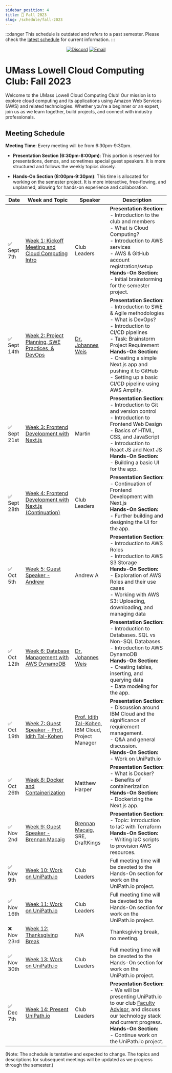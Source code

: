 ```yaml
---
sidebar_position: 4
title: 🍂 Fall 2023
slug: /schedule/fall-2023
---
```


:::danger
This schedule is outdated and refers to a past semester. Please check the [latest schedule](../current-schedule) for current information.
:::

<center>

[![Discord](https://img.shields.io/discord/890983857938116729?logo=discord&logoColor=white&style=for-the-badge)](https://discord.gg/WC2NdqYtDt)
[![Email](https://img.shields.io/badge/Email-cloudcomputingclub%40uml.edu-red.svg?logo=gmail&logoColor=white&style=for-the-badge)](mailto:cloudcomputingclub@uml.edu)

</center>

# UMass Lowell Cloud Computing Club: Fall 2023

Welcome to the UMass Lowell Cloud Computing Club! Our mission is to explore cloud computing and its applications using Amazon Web Services (AWS) and related technologies. Whether you're a beginner or an expert, join us as we learn together, build projects, and connect with industry professionals.

## Meeting Schedule

**Meeting Time**: Every meeting will be from 6:30pm-9:30pm. 

- **Presentation Section (6:30pm-8:00pm)**: This portion is reserved for presentations, demos, and sometimes special guest speakers. It is more structured and follows the weekly topics closely.
  
- **Hands-On Section (8:00pm-9:30pm)**: This time is allocated for working on the semester project. It is more interactive, free-flowing, and unplanned, allowing for hands-on experience and collaboration.

| Date       | Week and Topic                                                      | Speaker | Description                                 |
|------------|---------------------------------------------------------------------|---------|---------------------------------------------|
| ✅ Sept 7th   | [Week 1: Kickoff Meeting and Cloud Computing Intro](https://github.com/UMLCloudComputing)     | Club Leaders     | **Presentation Section:**<br/>- Introduction to the club and members<br/>- What is Cloud Computing?<br/>- Introduction to AWS services<br/>- AWS & GitHub account registration/setup<br/>**Hands-On Section:**<br/>- Initial brainstorming for the semester project. |
| ✅ Sept 14th  | [Week 2: Project Planning, SWE Practices, & DevOps](https://github.com/UMLCloudComputing)     | [Dr. Johannes Weis](https://www.uml.edu/sciences/computer-science/people/weis-johannes.aspx)     | **Presentation Section:**<br/>- Introduction to SWE & Agile methodologies<br/>- What is DevOps?<br/>- Introduction to CI/CD pipelines<br/>- Task: Brainstorm Project Requirement<br/>**Hands-On Section:**<br/>- Creating a simple Next.js app and pushing it to GitHub<br/>- Setting up a basic CI/CD pipeline using AWS Amplify. |
| ✅ Sept 21st  | [Week 3: Frontend Development with Next.js](https://github.com/UMLCloudComputing)             | Martin     | **Presentation Section:**<br/>- Introduction to Git and version control<br/>- Introduction to Frontend Web Design<br/>- Basics of HTML, CSS, and JavaScript<br/>- Introduction to React JS and Next JS<br/>**Hands-On Section:**<br/>- Building a basic UI for the app. |
| ✅ Sept 28th  | [Week 4: Frontend Development with Next.js (Continuation)](https://github.com/UMLCloudComputing) | Club Leaders     | **Presentation Section:**<br/>- Continuation of Frontend Development with Next.js<br/>**Hands-On Section:**<br/>- Further building and designing the UI for the app. |
| ✅ Oct 5th    | [Week 5: Guest Speaker - Andrew](https://github.com/UMLCloudComputing)                         | Andrew A | **Presentation Section:**<br/>- Introduction to AWS Roles<br/>- Introduction to AWS S3 Storage<br/>**Hands-On Section:**<br/>- Exploration of AWS Roles and their use cases<br/> - Working with AWS S3: Uploading, downloading, and managing data |
| ✅ Oct 12th   | [Week 6: Database Management with AWS DynamoDB](https://github.com/UMLCloudComputing)         | [Dr. Johannes Weis](https://www.uml.edu/sciences/computer-science/people/weis-johannes.aspx)     | **Presentation Section:**<br/>- Introduction to Databases. SQL vs Non-SQL Databases.<br/>- Introduction to AWS DynamoDB<br/>**Hands-On Section:**<br/>- Creating tables, inserting, and querying data<br/>- Data modeling for the app. |
| ✅ Oct 19th   | [Week 7: Guest Speaker - Prof. Idith Tal-Kohen](https://github.com/UMLCloudComputing)           | [Prof. Idith Tal-Kohen](https://www.linkedin.com/in/idith), IBM Cloud, Project Manager    | **Presentation Section:**<br/>- Discussion around IBM Cloud and the significance of requirement management.<br/>- Q&A and general discussion.<br/>**Hands-On Section:**<br/>- Work on UniPath.io |
| ✅ Oct 26th   | [Week 8: Docker and Containerization](https://github.com/UMLCloudComputing)                   | Matthew Harper     | **Presentation Section:**<br/>- What is Docker?<br/>- Benefits of containerization<br/>**Hands-On Section:**<br/>- Dockerizing the Next.js app. |
| ✅ Nov 2nd    | [Week 9: Guest Speaker - Brennan Macaig](https://github.com/UMLCloudComputing)                         | [Brennan Macaig](https://www.linkedin.com/in/brennan-macaig), SRE, DraftKings     | **Presentation Section:**<br/>- Topic: Introduction to IaC with Terraform<br/>**Hands-On Section:**<br/>- Writing IaC scripts to provision AWS resources. |
| ✅ Nov 9th    | [Week 10: Work on UniPath.io](https://github.com/UMLCloudComputing)        | Club Leaders     | Full meeting time will be devoted to the Hands-On section for work on the UniPath.io project. |
| ✅ Nov 16th   | [Week 11: Work on UniPath.io](https://github.com/UMLCloudComputing)            | Club Leaders     | Full meeting time will be devoted to the Hands-On section for work on the UniPath.io project. |
| ❌ Nov 23rd   | [Week 12: Thanksgiving Break](https://github.com/UMLCloudComputing)                            | N/A     | Thanksgiving break, no meeting. |
| ✅ Nov 30th   | [Week 13: Work on UniPath.io](https://github.com/UMLCloudComputing)                            | Club Leaders     | Full meeting time will be devoted to the Hands-On section for work on the UniPath.io project. |
| ✅ Dec 7th    | [Week 14: Present UniPath.io](https://github.com/UMLCloudComputing)             | Club Leaders     | **Presentation Section:**<br/>- We will be presenting UniPath.io to our club [Faculty Advisor](https://www.uml.edu/sciences/computer-science/people/weis-johannes.aspx), and discuss our technology stack and current progress.<br/>**Hands-On Section:**<br/>- Continue work on the UniPath.io project.


(Note: The schedule is tentative and expected to change. The topics and descriptions for subsequent meetings will be updated as we progress through the semester.)
